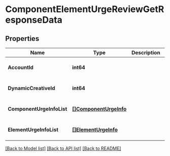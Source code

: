 # ComponentElementUrgeReviewGetResponseData

## Properties
Name | Type | Description | Notes
------------ | ------------- | ------------- | -------------
**AccountId** | **int64** |  | [optional] [default to null]
**DynamicCreativeId** | **int64** |  | [optional] [default to null]
**ComponentUrgeInfoList** | [**[]ComponentUrgeInfo**](component_urge_info.md) |  | [optional] [default to null]
**ElementUrgeInfoList** | [**[]ElementUrgeInfo**](element_urge_info.md) |  | [optional] [default to null]

[[Back to Model list]](../README.md#documentation-for-models) [[Back to API list]](../README.md#documentation-for-api-endpoints) [[Back to README]](../README.md)


